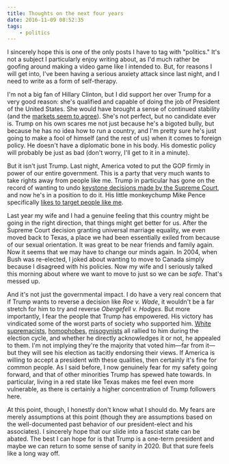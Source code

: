 ```yaml
---
title: Thoughts on the next four years
date: 2016-11-09 08:52:35
tags:
    - politics
---
```

I sincerely hope this is one of the only posts I have to tag with "politics." It's not a subject I particularly enjoy writing about, as I'd much rather be goofing around making a video game like I intended to. But, for reasons I will get into, I've been having a serious anxiety attack since last night, and I need to write as a form of self-therapy.

I'm not a big fan of Hillary Clinton, but I did support her over Trump for a very good reason: she's qualified and capable of doing the job of President of the United States. She would have brought a sense of continued stability (and the [markets seem to agree](https://www.washingtonpost.com/news/wonk/wp/2016/11/08/markets-plunge-worldwide-as-trump-shows-surprising-strength/)). She's not perfect, but no candidate ever is. Trump on his own scares me not just because he's a bigoted bully, but because he has no idea how to run a country, and I'm pretty sure he's just going to make a fool of himself (and the rest of us) when it comes to foreign policy. He doesn't have a diplomatic bone in his body. His domestic policy will probably be just as bad (don't worry, I'll get to it in a minute).

But it isn't just Trump. <!--more--> Last night, America voted to put the GOP firmly in power of our entire government. This is a party that very much wants to take rights away from people like me. Trump in particular has gone on the record of wanting to undo [keystone decisions made by the Supreme Court](http://www.cnbc.com/2016/10/19/trump-ill-appoint-supreme-court-justices-to-overturn-roe-v-wade-abortion-case.html), and now he's in a position to do it. His little monkeychump Mike Pence specifically [likes to target people like me](http://www.lgbtqnation.com/2016/07/mike-pences-top-seven-homophobic-moments-many/).

Last year my wife and I had a genuine feeling that this country might be going in the right direction, that things might get better for us. After the Supreme Court decision granting universal marriage equality, we even moved back to Texas, a place we had been essentially exiled from because of our sexual orientation. It was great to be near friends and family again. Now it seems that we may have to change our minds again. In 2004, when Bush was re-elected, I joked about wanting to move to Canada simply because I disagreed with his policies. Now my wife and I seriously talked this morning about where we want to move to just so we can be _safe_. That's messed up.

And it's not just the governmental impact. I do have a very real concern that if Trump wants to reverse a decision like _Roe v. Wade_, it wouldn't be a far stretch for him to try and reverse _Obergefell v. Hodges_. But more importantly, I fear the people that Trump has empowered. His victory has vindicated some of the worst parts of society who supported him. [White supremacists](http://www.usnews.com/opinion/articles/2016-08-19/why-donald-trumps-kkk-and-white-supremacist-supporters-matter), [homophobes](http://www.lgbtqnation.com/2016/02/the-top-ten-worst-comments-donald-trump-has-made-about-lgbtq-people/), [misogynists](http://www.vox.com/2016/10/8/13110734/donald-trump-leaked-audio-recording-billy-bush-sexism) all rallied to him during the election cycle, and whether he directly acknowledges it or not, he appealed to them. I'm not implying they're the majority that voted him—far from it—but they will see his election as tacitly endorsing their views. If America is willing to accept a president with these qualities, then certainly it's fine for common people. As I said before, I now genuinely fear for my safety going forward, and that of other minorities Trump has spewed hate towards. In particular, living in a red state like Texas makes me feel even more vulnerable, as there is certainly a higher concentration of Trump followers here.

At this point, though, I honestly don't know what I should do. My fears are merely assumptions at this point (though they are assumptions based on the well-documented past behavior of our president-elect and his associates). I sincerely hope that our slide into a fascist state can be abated. The best I can hope for is that Trump is a one-term president and maybe we can return to some sense of sanity in 2020. But that sure feels like a long way off.